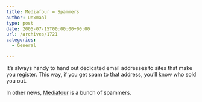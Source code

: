 ```yaml
---
title: Mediafour = Spammers
author: Unxmaal
type: post
date: 2005-07-15T00:00:00+00:00
url: /archives/1721
categories:
  - General

---
```

It&#8217;s always handy to hand out dedicated email addresses to sites that make you register. This way, if you get spam to that address, you&#8217;ll know who sold you out.

In other news, [Mediafour][1] is a bunch of spammers.

 [1]: http://www.mediafour.com/